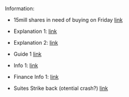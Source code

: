 Information:
* 15mill shares in need of buying on Friday [link](https://old.reddit.com/r/wallstreetbets/comments/l6kgik/explanation_for_noobs_who_dont_quite_understand/gl1aiin/)


* Explanation 1: [link](https://old.reddit.com/r/wallstreetbets/comments/l6h1va/i_am_tired_of_hearing_this_sell_on_friday/gl19qn0/)
* Explanation 2: [link](https://old.reddit.com/r/wallstreetbets/comments/l6kgik/explanation_for_noobs_who_dont_quite_understand/)
* Guide 1 [link](https://old.reddit.com/r/wallstreetbets/comments/l6mgk6/when_do_we_sell_a_quick_guide_for_gme_army_secret/)

* Info 1: [link](https://old.reddit.com/r/wallstreetbets/comments/l6jtdq/last_call_for_the_gme_rocket_tldr_at_bottom/)


* Finance Info 1: [link](https://old.reddit.com/r/wallstreetbets/comments/l6jr5f/bloomberg_data_request_thread/)
* Suites Strike  back (otential crash?) [link](https://old.reddit.com/r/wallstreetbets/comments/l6py0p/gme_wars_suits_strike_back_warning_for_all_you/)
